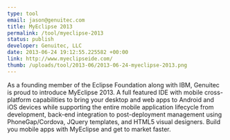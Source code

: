 ```yaml
--- 
type: tool
email: jason@genuitec.com
title: MyEclipse 2013
permalink: /tool/myeclipse-2013
status: publish
developer: Genuitec, LLC
date: 2013-06-24 19:12:55.225582 +00:00
link: http://www.myeclipseide.com/
thumb: /uploads/tool/2013-06/2013-06-24-myeclipse-2013.png
---
```


As a founding member of the Eclipse Foundation along with IBM, Genuitec is proud to introduce MyEclipse 2013. A full featured IDE with mobile cross-platform capabilities to bring your desktop and web apps to Android and iOS devices while supporting the entire mobile application lifecycle from development, back-end integration to post-deployment management using PhoneGap/Cordova, JQuery templates, and HTML5 visual designers. Build you mobile apps with MyEclipse and get to market faster.  
